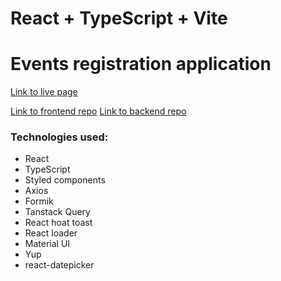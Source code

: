 # React + TypeScript + Vite

# Events registration application

[Link to live page](https://events-registration-app-eight.vercel.app)

[Link to frontend repo](https://github.com/NickNedilko/Events-registration-app)
[Link to backend repo](https://github.com/NickNedilko/Events-registration-backend)

### Technologies used:

<ul>
<li>React</li>
<li>TypeScript</li>
<li>Styled components</li>
<li>Axios</li>
<li>Formik</li>
<li>Tanstack Query</li>
<li>React hoat toast</li>
<li>React loader</li>
<li>Material UI</li>
<li>Yup</li>
<li>react-datepicker</li>

</ul>
